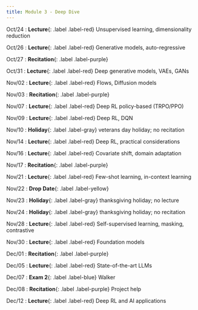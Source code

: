 ```yaml
---
title: Module 3 - Deep Dive
---
```


Oct/24
: **Lecture**{: .label .label-red} Unsupervised learning, dimensionality reduction
    <!-- : [Slides]() -->

Oct/26
: **Lecture**{: .label .label-red} Generative models, auto-regressive
    <!-- : [Slides]() -->

Oct/27
: **Recitation**{: .label .label-purple}

Oct/31
: **Lecture**{: .label .label-red} Deep generative models, VAEs, GANs
    <!-- : [Slides]() -->

Nov/02
: **Lecture**{: .label .label-red} Flows, Diffusion models
    <!-- : [Slides]() -->

Nov/03 
: **Recitation**{: .label .label-purple} 

Nov/07
: **Lecture**{: .label .label-red} Deep RL policy-based (TRPO/PPO)
    <!-- : [Slides]() -->

Nov/09
: **Lecture**{: .label .label-red} Deep RL, DQN
    <!-- : [Slides]() -->

Nov/10
: **Holiday**{: .label .label-gray} veterans day holiday; no recitation

Nov/14
: **Lecture**{: .label .label-red} Deep RL, practical considerations
    <!-- : [Slides]() -->

Nov/16
: **Lecture**{: .label .label-red} Covariate shift, domain adaptation 
    <!-- : [Slides]() -->

Nov/17
: **Recitation**{: .label .label-purple}

Nov/21
: **Lecture**{: .label .label-red} Few-shot learning, in-context learning
    <!-- : [Slides]() -->

Nov/22
: **Drop Date**{: .label .label-yellow}

Nov/23
: **Holiday**{: .label .label-gray} thanksgiving holiday; no lecture

Nov/24
: **Holiday**{: .label .label-gray} thanksgiving holiday; no recitation

Nov/28
: **Lecture**{: .label .label-red} Self-supervised learning, masking, contrastive
    <!-- : [Slides](), [Notes]() -->

Nov/30
: **Lecture**{: .label .label-red} Foundation models
    <!-- : [Slides](), [Notes]() -->

Dec/01
: **Recitation**{: .label .label-purple}

Dec/05
: **Lecture**{: .label .label-red} State-of-the-art LLMs
    <!-- : [Slides]() -->

Dec/07
: **Exam 2**{: .label .label-blue} Walker

Dec/08
: **Recitation**{: .label .label-purple} Project help

Dec/12
: **Lecture**{: .label .label-red} Deep RL and AI applications
    <!-- : [Slides]() -->